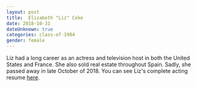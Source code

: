 ```yaml
---
layout: post
title:  Elizabeth "Liz" Coke
date: 2018-10-31
dateUnknown: true
categories: class-of-1984
gender: female
---
```

Liz had a long career as an actress and television host in both the United States and France. She also sold real estate throughout Spain. Sadly, she passed away in late October of 2018. You can see Liz's complete acting resume [here](https://www.imdb.com/name/nm0170066/).
